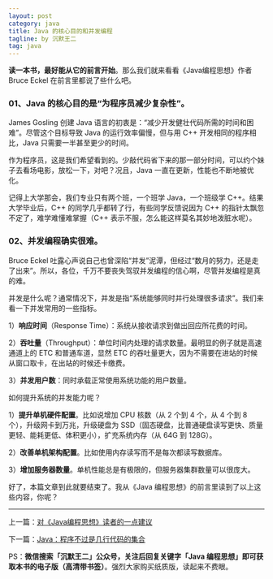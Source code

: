 ```yaml
---
layout: post
category: java
title: Java 的核心目的和并发编程
tagline: by 沉默王二
tag: java
---
```


**读一本书，最好能从它的前言开始**。那么我们就来看看《Java编程思想》作者 Bruce Eckel 在前言里都说了些什么吧。

<!--more-->

### 01、Java 的核心目的是“为程序员减少复杂性”。

James Gosling 创建 Java 语言的初衷是：“减少开发健壮代码所需的时间和困难”。尽管这个目标导致 Java 的运行效率偏慢，但与用 C++ 开发相同的程序相比，Java 只需要一半甚至更少的时间。

作为程序员，这是我们希望看到的。少敲代码省下来的那一部分时间，可以约个妹子去看场电影，放松一下，对吧？况且，Java 一直在更新，性能也不断地被优化。

记得上大学那会，我们专业只有两个班，一个班学 Java，一个班级学 C++。结果大学毕业后，C++ 的同学几乎都转了行，有些同学反馈说因为 C++ 的指针太飘忽不定了，难学难懂难掌握（C++ 表示不服，怎么能这样莫名其妙地泼脏水呢）。



### 02、并发编程确实很难。

Bruce Eckel 吐露心声说自己也曾深陷“并发”泥潭，但经过“数月的努力，还是走了出来”。所以，各位，千万不要丧失驾驭并发编程的信心啊，尽管并发编程是真的难。

并发是什么呢？通常情况下，并发是指“系统能够同时并行处理很多请求”。我们来看一下并发常用的一些指标。

1）**响应时间**（Response Time）：系统从接收请求到做出回应所花费的时间。

2）**吞吐量**（Throughput）：单位时间内处理的请求数量。最明显的例子就是高速通道上的 ETC 和普通车道，显然 ETC 的吞吐量更大，因为不需要在进站的时候从窗口取卡，在出站的时候还卡缴费。

3）**并发用户数**：同时承载正常使用系统功能的用户数量。

如何提升系统的并发能力呢？

1）**提升单机硬件配置**。比如说增加 CPU 核数（从 2 个到 4 个，从 4 个到 8 个），升级网卡到万兆，升级硬盘为 SSD（固态硬盘，比普通硬盘读写更快、质量更轻、能耗更低、体积更小），扩充系统内存（从 64G 到 128G）。

2）**改善单机架构配置**。比如使用内存读写而不是每次都读写数据库。

3）**增加服务器数量**。单机性能总是有极限的，但服务器集群数量可以很庞大。

好了，本篇文章到此就要结束了。我从《Java 编程思想》的前言里读到了以上这些内容，你呢？

-----

上一篇：[对《Java编程思想》读者的一点建议](http://www.itwanger.com/java/2019/10/30/think-java-book-read-jianyi.html)


下一篇：[Java：程序不过是几行代码的集合](http://www.itwanger.com/java/2019/11/01/java-mian-class.html)


PS：**微信搜索「沉默王二」公众号，关注后回复关键字「Java 编程思想」即可获取本书的电子版（高清带书签）**。强烈大家购买纸质版，读起来不费眼。


